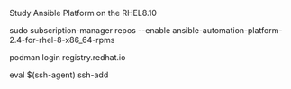 Study Ansible Platform on the RHEL8.10

sudo subscription-manager repos --enable ansible-automation-platform-2.4-for-rhel-8-x86_64-rpms

podman login registry.redhat.io

eval $(ssh-agent)
ssh-add
